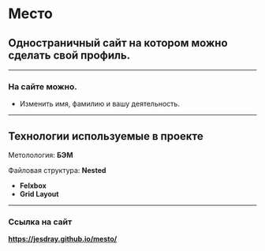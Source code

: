 # **Место**

## Одностраничный сайт на котором можно сделать свой профиль.
---
### **На сайте можно.**
 - Изменить имя, фамилию и вашу деятельность.
---
## **Технологии используемые в проекте**

Метолология: **БЭМ**

Файловая структура: **Nested**

  - **Felxbox**
  - **Grid Layout**
---
### **Ссылка на сайт**

**https://jesdray.github.io/mesto/**